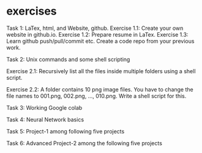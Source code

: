 # exercises

Task 1: LaTex, html, and Website, github.
Exercise 1.1: Create your own website in github.io.
Exercise 1.2: Prepare resume in LaTex.
Exercise 1.3: Learn github push/pull/commit etc. Create a code repo from
your previous work. 





Task 2: Unix commands and some shell scripting

Exercise 2.1: Recursively list all the files inside multiple folders using a shell script. 

Exercise 2.2: A folder contains 10 png image files. You have to change the file names
to 001.png, 002.png, ..., 010.png. Write a shell script for this.



Task 3: Working Google colab

Task 4: Neural Network basics

Task 5: Project-1 among following five projects


Task 6: Advanced Project-2 among the following five projects

